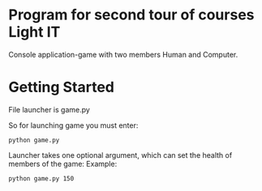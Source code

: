 # Program for second tour of courses Light IT
Console application-game with two members Human and Computer.

# Getting Started
File launcher is game.py

So for launching game you must enter:

```
python game.py
```

Launcher takes one optional argument, which can set the health of members of the game:
Example:

```
python game.py 150
```
